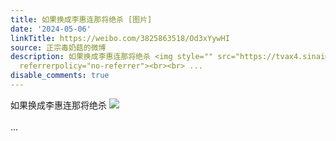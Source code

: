 ```yaml
---
title: 如果换成李惠连那将绝杀 [图片]
date: '2024-05-06'
linkTitle: https://weibo.com/3825863518/Od3xYywHI
source: 正宗毒奶菇的微博
description: 如果换成李惠连那将绝杀 <img style="" src="https://tvax4.sinaimg.cn/large/e40a0b5ely1hpg14wy6nhj20zo256e81.jpg"
  referrerpolicy="no-referrer"><br><br> ...
disable_comments: true
---
```

如果换成李惠连那将绝杀 <img style="" src="https://tvax4.sinaimg.cn/large/e40a0b5ely1hpg14wy6nhj20zo256e81.jpg" referrerpolicy="no-referrer"><br><br> ...
